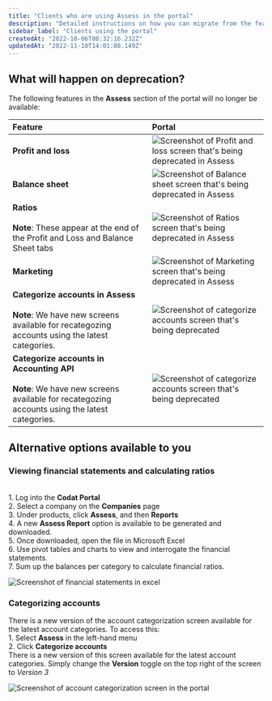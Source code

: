 ```yaml
---
title: "Clients who are using Assess in the portal"
description: "Detailed instructions on how you can migrate from the features you're using today"
sidebar_label: "Clients using the portal"
createdAt: "2022-10-06T08:32:16.232Z"
updatedAt: "2022-11-10T14:01:08.149Z"
---
```


## What will happen on deprecation?
The following features in the **Assess** section of the portal will no longer be available:

|Feature|Portal|
|:--|:--|
|**Profit and loss**|![Screenshot of Profit and loss screen that's being deprecated in Assess](/img/assess/profit-and-loss.png)|
|**Balance sheet**|![Screenshot of Balance sheet screen that's being deprecated in Assess](/img/assess/balance-sheet.png)|
|**Ratios** <br/><br/>**Note**: These appear at the end of the Profit and Loss and Balance Sheet tabs|![Screenshot of Ratios screen that's being deprecated in Assess](/img/assess/financial-ratios.png)|
|**Marketing**|![Screenshot of Marketing screen that's being deprecated in Assess](/img/assess/marketing-screen-assess.png)|
|**Categorize accounts in Assess** <br/><br/>**Note**: We have new screens available for recategozing accounts using the latest categories.| ![Screenshot of categorize accounts screen that's being deprecated](/img/assess/account-categorization-v2.png)|
|**Categorize accounts in Accounting API** <br/><br/>**Note**: We have new screens available for recategozing accounts using the latest categories.| ![Screenshot of categorize accounts screen that's being deprecated](/img/assess/accounting-api-account-categorisation.png)|


## Alternative options available to you


### Viewing financial statements and calculating ratios

<br/> 1. Log into the **Codat Portal** <br/>2. Select a company on the **Companies** page <br/> 3. Under products, click **Assess**, and then **Reports** <br/> 4.  A new **Assess Report** option is available to be generated and downloaded. <br/> 5. Once downloaded, open the file in Microsoft Excel <br/> 6. Use pivot tables and charts to view and interrogate the financial statements.<br/>7. Sum up the balances per category to calculate financial ratios. <br/>

![Screenshot of financial statements in excel](/img/assess/financial-statements-excel.png)


### Categorizing accounts

There is a new version of the account categorization screen available for the latest account categories. To access this:
<br/> 1. Select **Assess** in the left-hand menu <br/>2. Click **Categorize accounts** <br/>There is a new version of this screen available for the latest account categories. Simply change the **Version** toggle on the top right of the screen to <i>Version 3</i>

![Screenshot of account categorization screen in the portal](/img/assess/account-categorization-v3.png)

